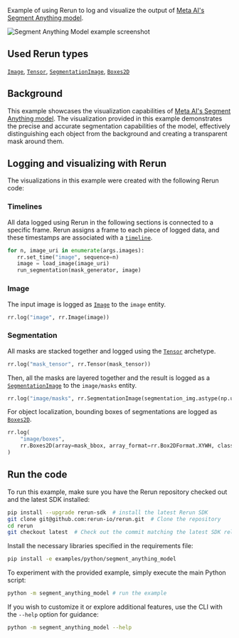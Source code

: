 <!--[metadata]
title = "Segment anything model"
tags = ["2D", "SAM", "Segmentation"]
thumbnail = "https://static.rerun.io/segment-anything-model/36438df27a287e5eff3a673e2464af071e665fdf/480w.png"
thumbnail_dimensions = [480, 480]
# channel = "release" TODO(emilk): build for releases
-->

Example of using Rerun to log and visualize the output of [Meta AI's Segment Anything model](https://segment-anything.com/).

<picture data-inline-viewer="examples/segment_anything_model">
  <source media="(max-width: 480px)" srcset="https://static.rerun.io/segment_anything_model/6aa2651907efbcf81be55b343caa76b9de5f2138/480w.png">
  <source media="(max-width: 768px)" srcset="https://static.rerun.io/segment_anything_model/6aa2651907efbcf81be55b343caa76b9de5f2138/768w.png">
  <source media="(max-width: 1024px)" srcset="https://static.rerun.io/segment_anything_model/6aa2651907efbcf81be55b343caa76b9de5f2138/1024w.png">
  <source media="(max-width: 1200px)" srcset="https://static.rerun.io/segment_anything_model/6aa2651907efbcf81be55b343caa76b9de5f2138/1200w.png">
  <img src="https://static.rerun.io/segment_anything_model/6aa2651907efbcf81be55b343caa76b9de5f2138/full.png" alt="Segment Anything Model example screenshot">
</picture>

## Used Rerun types
[`Image`](https://www.rerun.io/docs/reference/types/archetypes/image), [`Tensor`](https://www.rerun.io/docs/reference/types/archetypes/tensor), [`SegmentationImage`](https://www.rerun.io/docs/reference/types/archetypes/segmentation_image), [`Boxes2D`](https://www.rerun.io/docs/reference/types/archetypes/boxes2d)

## Background
This example showcases the visualization capabilities of [Meta AI's Segment Anything model](https://segment-anything.com/).
The visualization provided in this example demonstrates the precise and accurate segmentation capabilities of the model, effectively distinguishing each object from the background and creating a transparent mask around them.

## Logging and visualizing with Rerun

The visualizations in this example were created with the following Rerun code:

### Timelines

All data logged using Rerun in the following sections is connected to a specific frame.
Rerun assigns a frame to each piece of logged data, and these timestamps are associated with a [`timeline`](https://www.rerun.io/docs/concepts/timelines).

 ```python
for n, image_uri in enumerate(args.images):
    rr.set_time("image", sequence=n)
    image = load_image(image_uri)
    run_segmentation(mask_generator, image)
 ```

### Image
The input image is logged as [`Image`](https://www.rerun.io/docs/reference/types/archetypes/image) to the `image` entity.
```python
rr.log("image", rr.Image(image))
```
### Segmentation
All masks are stacked together and logged using the [`Tensor`](https://www.rerun.io/docs/reference/types/archetypes/tensor) archetype.
```python
rr.log("mask_tensor", rr.Tensor(mask_tensor))
```
Then, all the masks are layered together and the result is logged as a [`SegmentationImage`](https://www.rerun.io/docs/reference/types/archetypes/segmentation_image) to the `image/masks` entity.
```python
rr.log("image/masks", rr.SegmentationImage(segmentation_img.astype(np.uint8)))
```
For object localization, bounding boxes of segmentations are logged as [`Boxes2D`](https://www.rerun.io/docs/reference/types/archetypes/boxes2d).
```python
rr.log(
    "image/boxes",
    rr.Boxes2D(array=mask_bbox, array_format=rr.Box2DFormat.XYWH, class_ids=[id for id, _ in masks_with_ids]),
)
```

## Run the code
To run this example, make sure you have the Rerun repository checked out and the latest SDK installed:
```bash
pip install --upgrade rerun-sdk  # install the latest Rerun SDK
git clone git@github.com:rerun-io/rerun.git  # Clone the repository
cd rerun
git checkout latest  # Check out the commit matching the latest SDK release
```
Install the necessary libraries specified in the requirements file:
```bash
pip install -e examples/python/segment_anything_model
```
To experiment with the provided example, simply execute the main Python script:
```bash
python -m segment_anything_model # run the example
```
If you wish to customize it or explore additional features, use the CLI with the `--help` option for guidance:
```bash
python -m segment_anything_model --help
```
